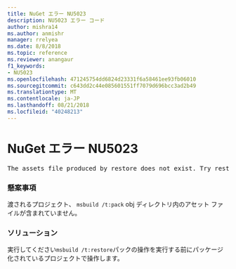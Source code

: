 ```yaml
---
title: NuGet エラー NU5023
description: NU5023 エラー コード
author: mishra14
ms.author: anmishr
manager: rrelyea
ms.date: 8/8/2018
ms.topic: reference
ms.reviewer: anangaur
f1_keywords:
- NU5023
ms.openlocfilehash: 471245754dd6824d23331f6a58461ee93fb06010
ms.sourcegitcommit: c643dd2c44e085601551ff7079d696bcc3ad2b49
ms.translationtype: MT
ms.contentlocale: ja-JP
ms.lasthandoff: 08/21/2018
ms.locfileid: "40248213"
---
```

# <a name="nuget-error-nu5023"></a>NuGet エラー NU5023
<pre>The assets file produced by restore does not exist. Try restoring the project again. The expected location of the assets file is F:\project\obj\project.assets.json.</pre>

### <a name="issue"></a>懸案事項

渡されるプロジェクト、 `msbuild /t:pack` obj ディレクトリ内のアセット ファイルが含まれていません。


### <a name="solution"></a>ソリューション

実行してください`msbuild /t:restore`パックの操作を実行する前にパッケージ化されているプロジェクトで操作します。

